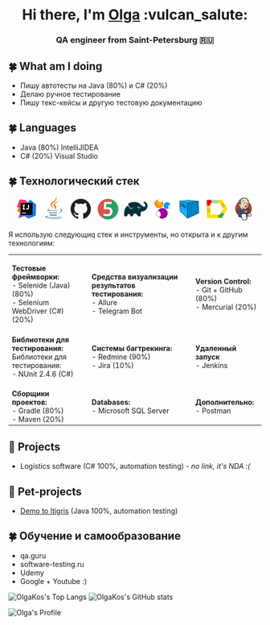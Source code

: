 
<h1 align="center">Hi there, I'm <a href="https://github.com/olgakos" target="_blank">Olga</a> :vulcan_salute:
<h3 align="center">QA engineer from Saint-Petersburg 🇷🇺</h3>

## :four_leaf_clover: What am I doing
- Пишу автотесты на Java (80%)  и C# (20%)
- Делаю ручное тестирование
- Пишу текс-кейсы и другую тестовую документацию
    
## :four_leaf_clover: Languages
- Java (80%) IntelliJIDEA
- C# (20%) Visual Studio

## :four_leaf_clover: Технологический стек 
<p align="center">
<a href="https://www.jetbrains.com/idea/"><img src="images/logo/Idea.svg" width="50" height="50"  alt="IDEA"/></a>
<a href="https://www.java.com/"><img src="images/logo/Java.svg" width="50" height="50"  alt="Java"/></a>
<a href="https://github.com/"><img src="images/logo/GitHub.svg" width="50" height="50"  alt="Github"/></a>
<a href="https://junit.org/junit5/"><img src="images/logo/Junit5.svg" width="50" height="50"  alt="JUnit 5"/></a>
<a href="https://gradle.org/"><img src="images/logo/Gradle.svg" width="50" height="50"  alt="Gradle"/></a>
<a href="https://selenide.org/"><img src="images/logo/Selenide.svg" width="50" height="50"  alt="Selenide"/></a>
<a href="https://aerokube.com/selenoid/"><img src="images/logo/Selenoid.svg" width="50" height="50"  alt="Selenoid"/></a>
<a href="https://github.com/allure-framework/allure2"><img src="images/logo/Allure.svg" width="50" height="50"  alt="Allure"/></a>
<a href="https://www.jenkins.io/"><img src="images/logo/Jenkins.svg" width="50" height="50"  alt="Jenkins"/></a>
</p>
    
Я использую следующиq стек и инструменты, но открыта и к другим технологиям:
    
<table align="center" valign="top"><tr>   
<td valign="top">
<br> <b>Тестовые фреймворки:</b>
<br>- Selenide (Java) (80%) 
<br>- Selenium WebDriver (C#) (20%)
</td>   
<td>
<br> <b>Средства визуализации результатов тестирования: </b>
<br>- Allure 
<br>- Telegram Bot
</td>    
<td> 
<br><b>Version Control: </b>
<br>- Git + GitHub (80%) 
<br>- Mercurial (20%)
</td>
</tr>   
<tr>
<td>
<br> <b>Библиотеки для тестирования:</b>
<br>Библиотеки для тестирования:
<br>- NUnit 2.4.6 (C#) 
</td>
       
<td>
<br><b>Системы багтрекинга:</b>
<br>- Redmine (90%)
<br>- Jira (10%)
</td>    
<td>
<br> <b>Удаленный запуск</b>
<br>- Jenkins 
<br>
</td>
</tr><tr>
<td>
<br><b>Сборщики проектов:</b>
<br>- Gradle (80%)
<br>- Maven  (20%)
</td>  
<td>
<br><b>Databases:</b>
<br>- Microsoft SQL Server
<br>
</td>    
<td>
<br> <b>Дополнительно:</b>
<br>- Postman
</td>
</tr></table>

## :sunflower:  Projects 
* Logistics software (C# 100%, automation testing) - <i>no link, it's NDA :(</i> 
    
## :unicorn: Pet-projects
* <a target="_blank" href="https://github.com/olgakos/qa_guru_11_13_Demo_Itigris">Demo to Itigris</a>  (Java 100%, automation testing)

## :four_leaf_clover: Обучение и самообразование    
* qa.guru
* software-testing.ru
* Udemy
* Google + Youtube :)    

![OlgaKos's Top Langs](http://github-profile-summary-cards.vercel.app/api/cards/repos-per-language?username=olgakos&theme=vue) ![OlgaKos's GitHub stats](http://github-profile-summary-cards.vercel.app/api/cards/stats?username=olgakos&theme=vue)
    
<a><img width="53%" align="left" title="Profile" alt="Olga's Profile" src="https://github-stats-alpha.vercel.app/api/?username=olgakos&cc=FFFFFF&tc=00b887&ic=b8722b&bc=FFFFFF"></a> 
    
<!--
![](https://github-profile-summary-cards.vercel.app/api/cards/profile-details?username=olgakos&theme=vue)

 - 💬 Ask me about ...
- 📫 How to reach me: ...
- ⚡ Fun fact: ...

- ⚡ Fun fact: ...
-->
<!--
## :anchor: Contacts
  ![Telegram](https://img.shields.io/badge/Telegram-2CA5E0?style=for-the-badge&logo=telegram&logoColor=white)
  ![Facebook](https://img.shields.io/badge/Facebook-%231877F2.svg?style=for-the-badge&logo=Facebook&logoColor=white)
-->
